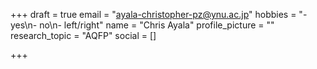 +++
draft = true
email = "ayala-christopher-pz@ynu.ac.jp"
hobbies = "- yes\n- no\n- left/right"
name = "Chris Ayala"
profile_picture = ""
research_topic = "AQFP"
social = []

+++
